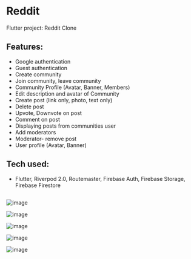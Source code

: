 # Reddit

Flutter project: Reddit Clone

## Features:
<ul>
  <li>Google authentication</li>
  <li>Guest authentication</li>
  <li>Create community</li>
  <li>Join community, leave community</li>
  <li>Community Profile (Avatar, Banner, Members)</li>
  <li>Edit description and avatar of Community</li>
  <li>Create post (link only, photo, text only)</li>
  <li>Delete post</li>
  <li>Upvote, Downvote on post</li>
  <li>Comment on post</li>
  <li>Displaying posts from communities user</li>
  <li>Add moderators</li>
  <li>Moderator- remove post</li>
  <li>User profile (Avatar, Banner)</li>
  </ul>
  
 
## Tech used: 
<ul>
  <li>
    Flutter, Riverpod 2.0, Routemaster, Firebase Auth, Firebase Storage, Firebase Firestore
  </li>
</ul>

##

![image](https://github.com/user-attachments/assets/f2918d82-3ce1-4e64-b166-9ba701541304)

![image](https://github.com/user-attachments/assets/3f512a42-95c0-40e4-94c9-2a4127cd1c1f)

![image](https://github.com/user-attachments/assets/eebaa78d-d77d-464c-9025-fb5ed468ff13)

![image](https://github.com/user-attachments/assets/a304a03d-2e17-4190-8604-9e594760ddf7)

![image](https://github.com/user-attachments/assets/e52f75d2-c777-400c-89c2-67ad79e1d1a9)




